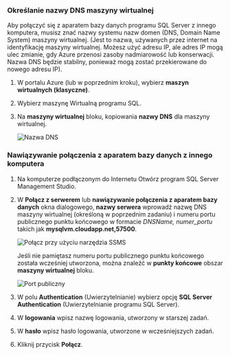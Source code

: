 ### <a name="determine-the-dns-name-of-the-virtual-machine"></a>Określanie nazwy DNS maszyny wirtualnej
Aby połączyć się z aparatem bazy danych programu SQL Server z innego komputera, musisz znać nazwy systemu nazw domen (DNS, Domain Name System) maszyny wirtualnej. (Jest to nazwa, używanych przez internet na identyfikację maszyny wirtualnej. Możesz użyć adresu IP, ale adres IP mogą ulec zmianie, gdy Azure przenosi zasoby nadmiarowość lub konserwacji. Nazwa DNS będzie stabilny, ponieważ mogą zostać przekierowane do nowego adresu IP).  

1. W portalu Azure (lub w poprzednim kroku), wybierz **maszyn wirtualnych (klasyczne)**.
2. Wybierz maszynę Wirtualną programu SQL.
3. Na **maszyny wirtualnej** bloku, kopiowania **nazwy DNS** dla maszyny wirtualnej.
   
    ![Nazwa DNS](./media/virtual-machines-sql-server-connection-steps/sql-vm-dns-name.png)

### <a name="connect-to-the-database-engine-from-another-computer"></a>Nawiązywanie połączenia z aparatem bazy danych z innego komputera
1. Na komputerze podłączonym do Internetu Otwórz program SQL Server Management Studio.
2. W **Połącz z serwerem** lub **nawiązywanie połączenia z aparatem bazy danych** okna dialogowego, **nazwy serwera** wprowadź nazwę DNS maszyny wirtualnej (określoną w poprzednim zadaniu) i numeru portu publicznego punktu końcowego w formacie *DNSName, numer_portu* takich jak **mysqlvm.cloudapp.net,57500**.
   
    ![Połącz przy użyciu narzędzia SSMS](./media/virtual-machines-sql-server-connection-steps/33Connect-SSMS.png)
   
    Jeśli nie pamiętasz numeru portu publicznego punktu końcowego została wcześniej utworzona, można znaleźć w **punkty końcowe** obszar **maszyny wirtualnej** bloku.
   
    ![Port publiczny](./media/virtual-machines-sql-server-connection-steps/sql-vm-port-number.png)
3. W polu **Authentication** (Uwierzytelnianie) wybierz opcję **SQL Server Authentication** (Uwierzytelnianie programu SQL Server).
4. W **logowania** wpisz nazwę logowania, utworzony w starszej zadań.
5. W **hasło** wpisz hasło logowania, utworzone w wcześniejszych zadań.
6. Kliknij przycisk **Połącz**.

